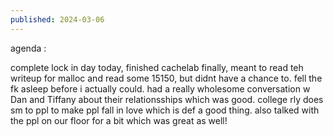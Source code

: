```yaml
---
published: 2024-03-06
---
```

agenda :

complete lock in day today, finished cachelab finally, meant to read teh writeup for malloc and read some 15150, but didnt have a chance to. fell the fk asleep before i actually could. had a really wholesome conversation w Dan and Tiffany about their relationsships which was good. college rly does sm to ppl to make ppl fall in love which is def a good thing. also talked with the ppl on our floor for a bit which was great as well!